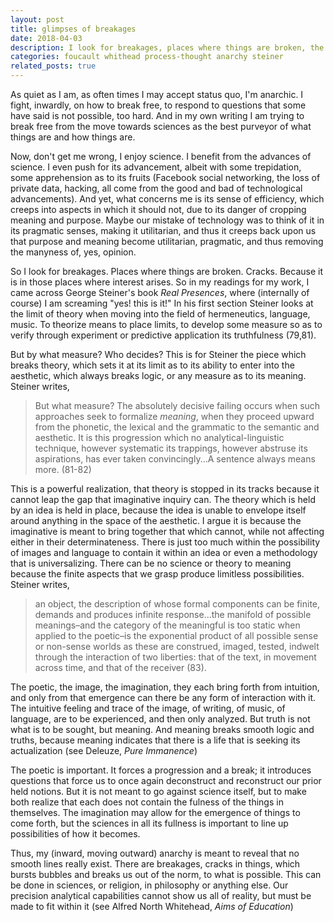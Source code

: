 ```yaml
---
layout: post
title: glimpses of breakages
date: 2018-04-03
description: I look for breakages, places where things are broken, the cracks.
categories: foucault whithead process-thought anarchy steiner
related_posts: true
---
```



As quiet as I am, as often times I may accept status quo, I'm anarchic.  I fight, inwardly, on how to break free, to respond to questions that some have said is not possible, too hard.  And in my own writing I am trying to break free from the move towards sciences as the best purveyor of what things are and how things are.

Now, don't get me wrong, I enjoy science.  I benefit from the advances of science.  I even push for its advancement, albeit with some trepidation, some apprehension as to its fruits (Facebook social networking, the loss of private data, hacking, all come from the good and bad of technological advancements).  And yet, what concerns me is its sense of efficiency, which creeps into aspects in which it should not, due to its danger of cropping meaning and purpose.  Maybe our mistake of technology was to think of it in its pragmatic senses, making it utilitarian, and thus it creeps back upon us that purpose and meaning become utilitarian, pragmatic, and thus removing the manyness of, yes, opinion.

So I look for breakages.  Places where things are broken.  Cracks.  Because it is in those places where interest arises.  So in my readings for my work, I came across George Steiner's book _Real Presences_, where (internally of course) I am screaming "yes!  this is it!"  In his first section Steiner looks at the limit of theory when moving into the field of hermeneutics, language, music.  To theorize means to place limits, to develop some measure so as to verify through experiment or predictive application its truthfulness (79,81).

But by what measure?  Who decides?  This is for Steiner the piece which breaks theory, which sets it at its limit as to its ability to enter into the aesthetic, which always breaks logic, or any measure as to its meaning.  Steiner writes,

> But what measure?
> The absolutely decisive failing occurs when such approaches seek to formalize _meaning_, when they proceed upward from the phonetic, the lexical and the grammatic to the semantic and aesthetic.  It is this progression which no analytical-linguistic technique, however systematic its trappings, however abstruse its aspirations, has ever taken convincingly...A sentence always means more. (81-82)

This is a powerful realization, that theory is stopped in its tracks because it cannot leap the gap that imaginative inquiry can.  The theory which is held by an idea is held in place, because the idea is unable to envelope itself around anything in the space of the aesthetic.  I argue it is because the imaginative is meant to bring together that which cannot, while not affecting either in their determinateness.  There is just too much within the possibility of images and language to contain it within an idea or even a methodology that is universalizing.  There can be no science or theory to meaning because the finite aspects that we grasp produce limitless possibilities.  Steiner writes,

> an object, the description of whose formal components can be finite, demands and produces infinite response...the manifold of possible meanings–and the category of the meaningful is too static when applied to the poetic–is the exponential product of all possible sense or non-sense worlds as these are construed, imaged, tested, indwelt through the interaction of two liberties: that of the text, in movement across time, and that of the receiver (83).

The poetic, the image, the imagination, they each bring forth from intuition, and only from that emergence can there be any form of interaction with it.  The intuitive feeling and trace of the image, of writing, of music, of language, are to be experienced, and then only analyzed.  But truth is not what is to be sought, but meaning.  And meaning breaks smooth logic and truths, because meaning indicates that there is a life that is seeking its actualization (see Deleuze, _Pure Immanence_)

The poetic is important.  It forces a progression and a break; it introduces questions that force us to once again deconstruct and reconstruct our prior held notions.  But it is not meant to go against science itself, but to make both realize that each does not contain the fulness of the things in themselves. The imagination may allow for the emergence of things to come forth, but the sciences in all its fullness is important to line up possibilities of how it becomes.  

Thus, my (inward, moving outward) anarchy is meant to reveal that no smooth lines really exist.  There are breakages, cracks in things, which bursts bubbles and breaks us out of the norm, to what is possible.  This can be done in sciences, or religion, in philosophy or anything else.  Our precision analytical capabilities cannot show us all of reality, but must be made to fit within it (see Alfred North Whitehead, _Aims of Education_)


  